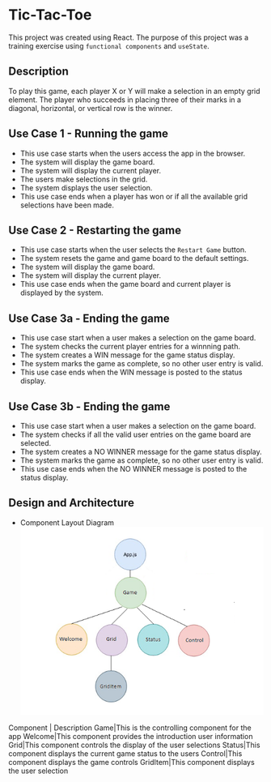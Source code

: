 # Tic-Tac-Toe

This project was created using React. The purpose of this project was a training exercise using `functional components` and `useState`.

## Description

To play this game, each player X or Y will make a selection in an empty grid element. The player who succeeds in placing three of their marks in a diagonal, horizontal, or vertical row is the winner.

## Use Case 1 - Running the game

- This use case starts when the users access the app in the browser.
- The system will display the game board.
- The system will display the current player.
- The users make selections in the grid.
- The system displays the user selection.
- This use case ends when a player has won or if all the available grid selections have been made.

## Use Case 2 - Restarting the game

- This use case starts when the user selects the `Restart Game` button.
- The system resets the game and game board to the default settings.
- The system will display the game board.
- The system will display the current player.
- This use case ends when the game board and current player is displayed by the system.

## Use Case 3a - Ending the game

- This use case start when a user makes a selection on the game board.
- The system checks the current player entries for a winnning path.
- The system creates a WIN message for the game status display.
- The system marks the game as complete, so no other user entry is valid.
- This use case ends when the WIN message is posted to the status display.

## Use Case 3b - Ending the game

- This use case start when a user makes a selection on the game board.
- The system checks if all the valid user entries on the game board are selected.
- The system creates a NO WINNER message for the game status display.
- The system marks the game as complete, so no other user entry is valid.
- This use case ends when the NO WINNER message is posted to the status display.

## Design and Architecture

- Component Layout Diagram
  ![Component Layout](https://github.com/ocsfwarch/tic_tac_toe/blob/master/Project_Docs/component_layout.png)

Component | Description
Game|This is the controlling component for the app
Welcome|This component provides the introduction user information
Grid|This component controls the display of the user selections
Status|This component displays the current game status to the users
Control|This component displays the game controls
GridItem|This component displays the user selection
